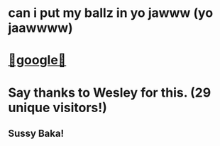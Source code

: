 # can i put my ballz in yo jawww (yo jaawwww)

# [💖google💖](https://google.com/)

# Say thanks to Wesley for this. (29 unique visitors!)

## Sussy Baka!
